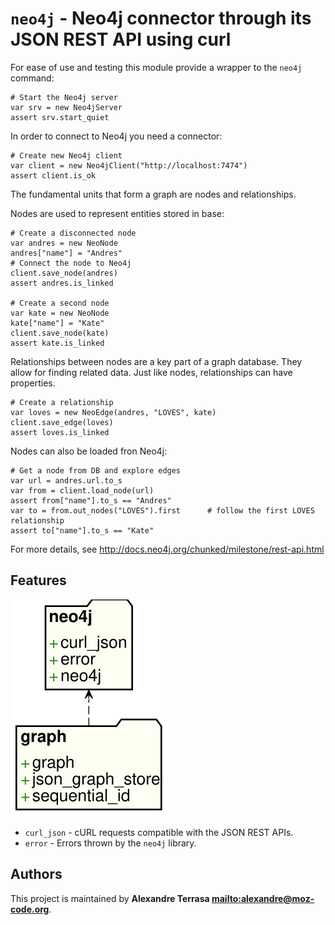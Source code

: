 # `neo4j` - Neo4j connector through its JSON REST API using curl

For ease of use and testing this module provide a wrapper to the `neo4j` command:

    # Start the Neo4j server
    var srv = new Neo4jServer
    assert srv.start_quiet

In order to connect to Neo4j you need a connector:

    # Create new Neo4j client
    var client = new Neo4jClient("http://localhost:7474")
    assert client.is_ok

The fundamental units that form a graph are nodes and relationships.

Nodes are used to represent entities stored in base:

    # Create a disconnected node
    var andres = new NeoNode
    andres["name"] = "Andres"
    # Connect the node to Neo4j
    client.save_node(andres)
    assert andres.is_linked

    # Create a second node
    var kate = new NeoNode
    kate["name"] = "Kate"
    client.save_node(kate)
    assert kate.is_linked

Relationships between nodes are a key part of a graph database.
They allow for finding related data. Just like nodes, relationships can have properties.

    # Create a relationship
    var loves = new NeoEdge(andres, "LOVES", kate)
    client.save_edge(loves)
    assert loves.is_linked

Nodes can also be loaded fron Neo4j:

    # Get a node from DB and explore edges
    var url = andres.url.to_s
    var from = client.load_node(url)
    assert from["name"].to_s == "Andres"
    var to = from.out_nodes("LOVES").first		# follow the first LOVES relationship
    assert to["name"].to_s == "Kate"

For more details, see http://docs.neo4j.org/chunked/milestone/rest-api.html

## Features

![Diagram for `neo4j`](uml-neo4j.svg)

* `curl_json` - cURL requests compatible with the JSON REST APIs.
* `error` - Errors thrown by the `neo4j` library.

## Authors

This project is maintained by **Alexandre Terrasa <mailto:alexandre@moz-code.org>**.
